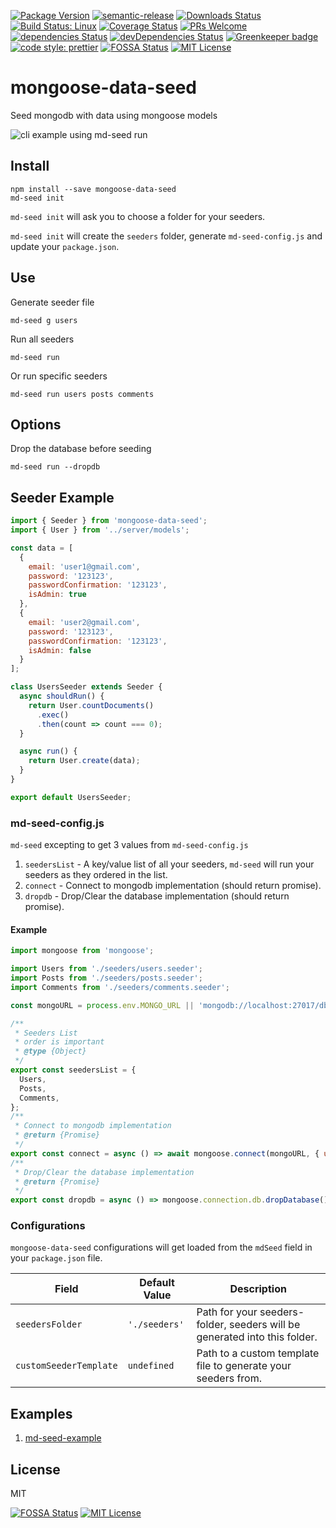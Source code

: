 [![Package Version](https://img.shields.io/npm/v/mongoose-data-seed.svg?style=flat-square)](https://www.npmjs.com/package/mongoose-data-seed)
[![semantic-release](https://img.shields.io/badge/%20%20%F0%9F%93%A6%F0%9F%9A%80-semantic--release-e10079.svg)](https://github.com/semantic-release/semantic-release)
[![Downloads Status](https://img.shields.io/npm/dm/mongoose-data-seed.svg?style=flat-square)](https://npm-stat.com/charts.html?package=mongoose-data-seed&from=2016-04-01)
[![Build Status: Linux](https://img.shields.io/travis/sharvit/mongoose-data-seed/master.svg?style=flat-square)](https://travis-ci.org/sharvit/mongoose-data-seed)
[![Coverage Status](https://coveralls.io/repos/github/sharvit/mongoose-data-seed/badge.svg?branch=master)](https://coveralls.io/github/sharvit/mongoose-data-seed?branch=master)
[![PRs Welcome](https://img.shields.io/badge/PRs-welcome-brightgreen.svg?style=flat-square)](http://makeapullrequest.com)
[![dependencies Status](https://david-dm.org/sharvit/mongoose-data-seed/status.svg)](https://david-dm.org/sharvit/mongoose-data-seed)
[![devDependencies Status](https://david-dm.org/sharvit/mongoose-data-seed/dev-status.svg)](https://david-dm.org/sharvit/mongoose-data-seed?type=dev)
[![Greenkeeper badge](https://badges.greenkeeper.io/sharvit/mongoose-data-seed.svg)](https://greenkeeper.io/)
[![code style: prettier](https://img.shields.io/badge/code_style-prettier-ff69b4.svg?style=flat-square)](https://github.com/prettier/prettier)
[![FOSSA Status](https://app.fossa.io/api/projects/git%2Bgithub.com%2Fsharvit%2Fmongoose-data-seed.svg?type=shield)](https://app.fossa.io/projects/git%2Bgithub.com%2Fsharvit%2Fmongoose-data-seed?ref=badge_shield)
[![MIT License](https://img.shields.io/npm/l/stack-overflow-copy-paste.svg?style=flat-square)](http://opensource.org/licenses/MIT)

# mongoose-data-seed

Seed mongodb with data using mongoose models

![cli example using md-seed run](https://raw.githubusercontent.com/sharvit/mongoose-data-seed/master/md-seed-run-example.gif)

## Install

```shell
npm install --save mongoose-data-seed
md-seed init
```

`md-seed init` will ask you to choose a folder for your seeders.

`md-seed init` will create the `seeders` folder, generate `md-seed-config.js` and update your `package.json`.

## Use

Generate seeder file

```shell
md-seed g users
```

Run all seeders

```shell
md-seed run
```

Or run specific seeders

```shell
md-seed run users posts comments
```

## Options

Drop the database before seeding

```shell
md-seed run --dropdb
```

## Seeder Example

```javascript
import { Seeder } from 'mongoose-data-seed';
import { User } from '../server/models';

const data = [
  {
    email: 'user1@gmail.com',
    password: '123123',
    passwordConfirmation: '123123',
    isAdmin: true
  },
  {
    email: 'user2@gmail.com',
    password: '123123',
    passwordConfirmation: '123123',
    isAdmin: false
  }
];

class UsersSeeder extends Seeder {
  async shouldRun() {
    return User.countDocuments()
      .exec()
      .then(count => count === 0);
  }

  async run() {
    return User.create(data);
  }
}

export default UsersSeeder;

```

### md-seed-config.js

`md-seed` excepting to get 3 values from `md-seed-config.js`

1. `seedersList` - A key/value list of all your seeders,
   `md-seed` will run your seeders as they ordered in the list.
1. `connect` - Connect to mongodb implementation (should return promise).
2. `dropdb` - Drop/Clear the database implementation (should return promise).

#### Example

```javascript
import mongoose from 'mongoose';

import Users from './seeders/users.seeder';
import Posts from './seeders/posts.seeder';
import Comments from './seeders/comments.seeder';

const mongoURL = process.env.MONGO_URL || 'mongodb://localhost:27017/dbname';

/**
 * Seeders List
 * order is important
 * @type {Object}
 */
export const seedersList = {
  Users,
  Posts,
  Comments,
};
/**
 * Connect to mongodb implementation
 * @return {Promise}
 */
export const connect = async () => await mongoose.connect(mongoURL, { useNewUrlParser: true });
/**
 * Drop/Clear the database implementation
 * @return {Promise}
 */
export const dropdb = async () => mongoose.connection.db.dropDatabase();

```

### Configurations

`mongoose-data-seed` configurations will get loaded from the `mdSeed` field in your `package.json` file.

Field                  | Default Value | Description
-----------------------|---------------|--------------------------------------------------------------------------
`seedersFolder`        | `'./seeders'` | Path for your seeders-folder, seeders will be generated into this folder.
`customSeederTemplate` | `undefined`   | Path to a custom template file to generate your seeders from.


## Examples

1. [md-seed-example](https://github.com/sharvit/mongoose-data-seed/tree/master/examples/md-seed-example)

## License

MIT

[![FOSSA Status](https://app.fossa.io/api/projects/git%2Bgithub.com%2Fsharvit%2Fmongoose-data-seed.svg?type=shield)](https://app.fossa.io/projects/git%2Bgithub.com%2Fsharvit%2Fmongoose-data-seed?ref=badge_shield)
[![MIT License](https://img.shields.io/npm/l/stack-overflow-copy-paste.svg?style=flat-square)](http://opensource.org/licenses/MIT)
